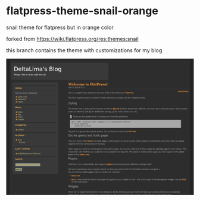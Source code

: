 # flatpress-theme-snail-orange

snail theme for flatpress but in orange color

forked from https://wiki.flatpress.org/res:themes:snail

this branch contains the theme with customizations for my blog

![Preview](preview.png)
